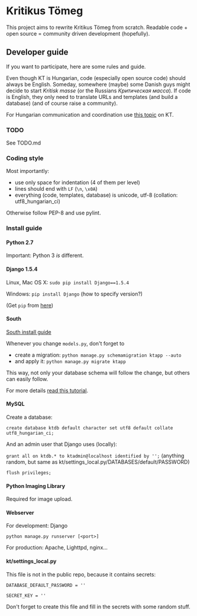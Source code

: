 # Kritikus Tömeg

This project aims to rewrite Kritikus Tömeg from scratch. Readable code + open source = community driven development (hopefully).

## Developer guide

If you want to participate, here are some rules and guide.

Even though KT is Hungarian, code (especially open source code) should always be English. Someday, somewhere (maybe) some Danish guys might decide to start *Kritisk masse* (or the Russians *Критическая масса*). If code is English, they only need to translate URLs and templates (and build a database) (and of course raise a community).

For Hungarian communication and coordination use [this topic](http://kritikustomeg.org/forum.php?tid=187) on KT.

### TODO

See TODO.md

### Coding style

Most importantly:

- use only space for indentation (4 of them per level)
- lines should end with `LF` (`\n`, `\x0A`)
- everything (code, templates, database) is unicode, utf-8 (collation: utf8_hungarian_ci)

Otherwise follow PEP-8 and use pylint.

### Install guide

#### Python 2.7

Important: Python 3 *is* different.

#### Django 1.5.4

Linux, Mac OS X: `sudo pip install Django==1.5.4`

Windows: `pip install Django` (how to specify version?)

(Get `pip` from [here](http://www.pip-installer.org/en/latest/))

#### South

[South install guide](http://south.readthedocs.org/en/latest/installation.html)

Whenever you change `models.py`, don't forget to

- create a migration: `python manage.py schemamigration ktapp --auto`
- and apply it: `python manage.py migrate ktapp`

This way, not only your database schema will follow the change, but others can easily follow.

For more details [read this tutorial](http://south.readthedocs.org/en/latest/tutorial/part1.html).

#### MySQL

Create a database:

`create database ktdb default character set utf8 default collate utf8_hungarian_ci;`

And an admin user that Django uses (locally):

`grant all on ktdb.* to ktadmin@localhost identified by '';` (anything random, but same as kt/settings_local.py/DATABASES/default/PASSWORD)

`flush privileges;`

#### Python Imaging Library

Required for image upload.

#### Webserver

For development: Django

`python manage.py runserver [<port>]`

For production: Apache, Lighttpd, nginx...

#### kt/settings_local.py

This file is not in the public repo, because it contains secrets:

`DATABASE_DEFAULT_PASSWORD = ''`

`SECRET_KEY = ''`

Don't forget to create this file and fill in the secrets with some random stuff.
